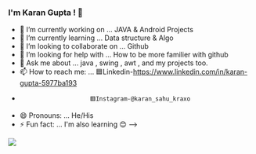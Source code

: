 ### I'm Karan Gupta ! 👋





- 🔭 I’m currently working on ... JAVA & Android Projects 
- 🌱 I’m currently learning ... Data structure & Algo
- 👯 I’m looking to collaborate on ... Github
- 🤔 I’m looking for help with ... How to be more familier with github
- 💬 Ask me about ... java , swing , awt , and my projects too.
- 📫 How to reach me: ... 🟦Linkedin-https://www.linkedin.com/in/karan-gupta-5977ba193
-                         🟥Instagram-@karan_sahu_kraxo
- 😄 Pronouns: ... He/His
- ⚡ Fun fact: ... I'm also learning 😊
-->

<img src="https://github-readme-stats.vercel.app/api?username=karan4517&&show_icons=true&title_color=ffffff&icon_color=bb2acf&text_color=daf7dc&bg_color=151515">
